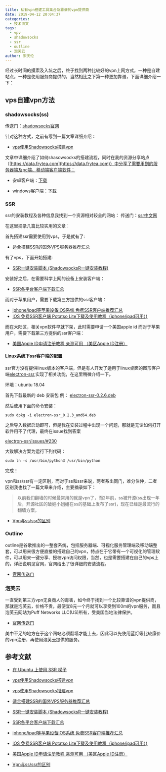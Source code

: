 ```yaml
---
title: 私有vpn搭建工具集合及靠谱的vpn提供商
date: 2019-04-12 20:04:37
categories:
  - 技术博文
tags:
  - vpv
  - shadowsocks
  - ssr
  - outline
  - 泡芙云
author: 宋天伦
---
```


经过长时间的摸索及入坑之后，终于找到两种比较好的vpn上网方式，一种是自建站点，一种是使用服务商提供的，当然相比之下第一种更加靠谱，下面详细介绍一下：

<!--more-->
## vps自建vpn方法

### shadowsocks(ss)

传送门：[shadowsocks官网](https://shadowsocks.org/en/index.html)

针对这种方式，之前有写到一篇文章详细介绍：
- [vps使用Shadowsocks搭建vpn](https://frytea.com/2019/01/12/vps-shi-yong-shadowsocks-da-jian-vpn/)

文章中详细介绍了如何shasowsocks的搭建流程，同时在我的资源分享站点（[https://data.frytea.com](https://data.frytea.com)）中分享了需要用到的服务器端及pc端、移动端客户端软件：
- 安卓客户端：[下载](https://data.songtianlun.cn/vpn/shadowsocks--universal-4.6.5.apk)

- windows客户端：[下载](https://data.songtianlun.cn/vpn/Shadowsocks-4.1.3.1.zip)


### SSR

ssr的安装教程及各种信息我找到一个资源相对较全的网站：
传送门：[ssr中文网](https://ssr.tools/)

在这里摘录几篇比较实用的文章：

首先搭建ssr需要使用到vps，于是就有了:
- [适合搭建SSR的国外VPS服务器推荐汇总](https://ssr.tools/55)

有了vps，下面开始搭建:
- [SSR一键安装脚本 (ShadowsocksR一键安装教程)](https://ssr.tools/31)

安装好之后，在需要科学上网的设备上安装客户端：
- [SSR各平台客户端下载汇总](https://ssr.tools/175)

而对于苹果用户，需要下载第三方提供的ssr客户端：
- [iphone/ipad等苹果设备IOS系统 免费SSR客户端推荐汇总](https://ssr.tools/122)
- [IOS 免费SSR客户端 Potatso Lite下载及使用教程（iphone/ipad可用）)](https://ssr.tools/125)

而在大陆区，相关vpn软件早就下架，此时需要申请一个美国apple id
而对于苹果用户，需要下载第三方提供的ssr客户端：
- [美国Apple ID申请注册教程 亲测可用 （美区Apple ID注册）](https://ssr.tools/104)


#### Linux系统下ssr客户端的配置
ssr官方没有提供linux版本的客户端，但是有人开发了适用于linux桌面的图形客户端[electron-ssr](https://github.com/erguotou520/electron-ssr),实现了相关功能，在这里稍微介绍一下。

环境：ubuntu 18.04

首先下载最新的 deb 安装包
例：
[electron-ssr-0.2.6.deb](https://github.com/erguotou520/electron-ssr/releases/download/v0.2.6/electron-ssr-0.2.6.deb)

然后使用下面的命令安装：

```
sudo dpkg -i electron-ssr_0.2.3_amd64.deb
```

之后导入数据启动即可，但是我在安装过程中出现一个问题，那就是无论如何打开软件用不了代理，最终在issue找到答案

[electron-ssr/issues/#230](https://github.com/erguotou520/electron-ssr/issues/230)

大致解决方案为运行下列代码：

```
sudo ln -s /usr/bin/python3 /usr/bin/python
```

完成！



vpn和ss/ssr有一定区别，而对于ss和ssr来说，两者系出同门，难分伯仲，二者区别我也找了一篇文章来介绍，主要摘录如下：
>以前我们翻墙的时候最常用的就是vpn了，而2年前，ss被开源(ss出现一年后，开源社区的破娃小姐姐在ss的基础上发布了ssr)，现在已经是最流行的翻墙方案。

- [Vpn与ss/ssr的区别](https://deeponion.org/community/threads/vpnss-ssr.901/)

### Outline

outline是谷歌推出的一整套系统，包括服务器端、可视化服务管理端及移动端整套，可以用来很方便直接的搭建自己的vpn，特点在于它带有一个可视化的管理软件，可以用来一键分享、授权vpn访问权限，当然，也是需要搭建在自己的vps上的，详细说明见官网，官网给出了很详细的安装流程。

- [官网传送门](https://getoutline.org/zh-CN/home)

### 泡芙云
一直受到第三方vpn无良商人的毒害，如今终于找到一个比较靠谱的vpn提供商，那就是泡芙云，价格不贵，最便宜8元一个月就可以享受到100m的vpn服务，而且泡芙云网站为Puff Networks LLC(US)所有，受美国当地法律保护。

- [官网传送门](https://www.paofucloud.com/)

美中不足的地方在于这个网站必须翻墙才能上去，因此可以先使用蓝灯等比较廉价的vpn注册，再使用泡芙云提供的服务。



## 参考文献

- [在 Ubuntu 上使用 SSR 梯子](http://www.pianshen.com/article/366213168/)
- [vps使用Shadowsocks搭建vpn](https://frytea.com/2019/01/12/vps-shi-yong-shadowsocks-da-jian-vpn/)
- [vps使用Shadowsocks搭建vpn](https://frytea.com/2019/01/12/vps-shi-yong-shadowsocks-da-jian-vpn/)

- [适合搭建SSR的国外VPS服务器推荐汇总](https://ssr.tools/55)

- [SSR一键安装脚本 (ShadowsocksR一键安装教程)](https://ssr.tools/31)

- [SSR各平台客户端下载汇总](https://ssr.tools/175)

- [iphone/ipad等苹果设备IOS系统 免费SSR客户端推荐汇总](https://ssr.tools/122)

- [IOS 免费SSR客户端 Potatso Lite下载及使用教程（iphone/ipad可用）)](https://ssr.tools/125)

- [美国Apple ID申请注册教程 亲测可用 （美区Apple ID注册）](https://ssr.tools/104)

- [Vpn与ss/ssr的区别](https://deeponion.org/community/threads/vpnss-ssr.901/)